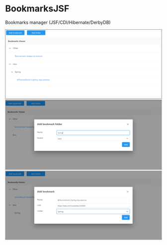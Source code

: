 # BookmarksJSF

Bookmarks manager (JSF/CDI/Hibernate/DerbyDB)

![Screenshot](misc/screenshots/screen.png)
![Screenshot](misc/screenshots/screen1.png)
![Screenshot](misc/screenshots/screen2.png)
